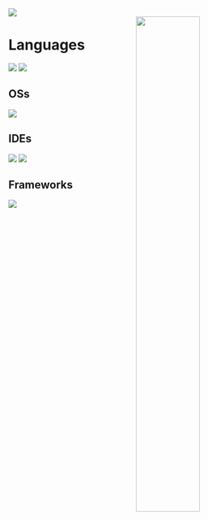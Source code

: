 <img src="https://cdn.discordapp.com/attachments/485199441767432193/1251297507301003294/minecraft_title.png?ex=666e111d&is=666cbf9d&hm=da25c65c4e6dbdb1cfbf848cbae598fa4f624d9a4240db2faf215ed43a1e3a30&" style="display: block; margin-right: auto; margin-left: auto;">

<img width="50%" align="right" src="https://github-readme-stats.vercel.app/api?username=MadisonMadi&theme=tokyonight&show_icons=true&hide_border=true&count_private=true">

# Languages
![](https://img.shields.io/badge/Java-ED8B00?style=for-the-badge&logo=oracle&logoColor=black)
![](https://img.shields.io/badge/SkriptLang-FF6666?style=for-the-badge)

## OSs
![](https://img.shields.io/badge/Windows-0078D6?style=for-the-badge&logo=windows&logoColor=white)

## IDEs
![](https://img.shields.io/badge/VS_Code-0078D4?style=for-the-badge&logo=visual%20studio%20code&logoColor=white)
![](https://img.shields.io/badge/IntelliJ_IDEA-000000.svg?style=for-the-badge&logo=intellij-idea&logoColor=white)

## Frameworks
![](https://img.shields.io/badge/gradle-02303A?style=for-the-badge&logo=gradle&logoWidth=25)
